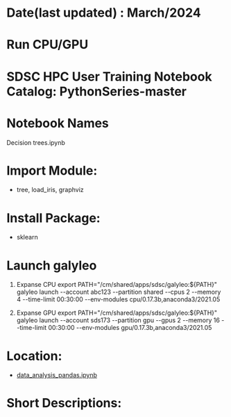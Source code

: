 # Date(last updated) : March/2024

# Run CPU/GPU

# SDSC HPC User Training Notebook Catalog: PythonSeries-master

# Notebook Names
Decision trees.ipynb

# Import Module:
  * tree, load_iris, graphviz
  
# Install Package: 
  * sklearn
  
# Launch galyleo 
  1) Expanse CPU
  export PATH="/cm/shared/apps/sdsc/galyleo:${PATH}"
  galyleo launch --account abc123 --partition shared --cpus 2 --memory 4 --time-limit 00:30:00 --env-modules cpu/0.17.3b,anaconda3/2021.05
  
  2) Expanse GPU
  export PATH="/cm/shared/apps/sdsc/galyleo:${PATH}"
  galyleo launch --account sds173 --partition gpu --gpus 2 --memory 16 --time-limit 00:30:00 --env-modules gpu/0.17.3b,anaconda3/2021.05
  
# Location:
- [data_analysis_pandas.ipynb](./data_analysis_pandas.ipynb)


# Short Descriptions:
